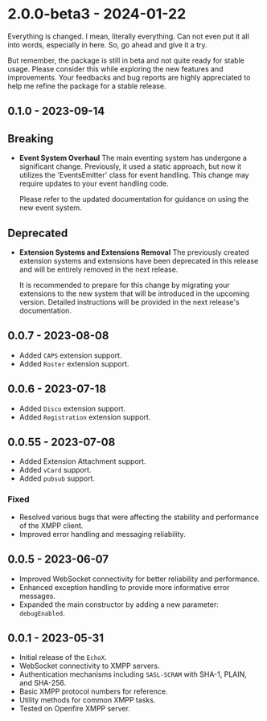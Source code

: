 # 2.0.0-beta3 - 2024-01-22

Everything is changed. I mean, literally everything. Can not even put it all into words, especially in here. So, go ahead and give it a try.

But remember, the package is still in beta and not quite ready for stable usage. Please consider this while exploring the new features and improvements. Your feedbacks and bug reports are highly appreciated to help me refine the package for a stable release.

## 0.1.0 - 2023-09-14

## Breaking

- **Event System Overhaul**
  The main eventing system has undergone a significant change. Previously, it used a static approach, but now it utilizes the 'EventsEmitter' class for event handling. This change may require updates to your event handling code.

  Please refer to the updated documentation for guidance on using the new event system.

## Deprecated

- **Extension Systems and Extensions Removal**
  The previously created extension systems and extensions have been deprecated in this release and will be entirely removed in the next release.

  It is recommended to prepare for this change by migrating your extensions to the new system that will be introduced in the upcoming version. Detailed instructions will be provided in the next release's documentation.

## 0.0.7 - 2023-08-08

- Added `CAPS` extension support.
- Added `Roster` extension support.

## 0.0.6 - 2023-07-18

- Added `Disco` extension support.
- Added `Registration` extension support.

## 0.0.55 - 2023-07-08

- Added Extension Attachment support.
- Added `vCard` support.
- Added `pubsub` support.

### Fixed

- Resolved various bugs that were affecting the stability and performance of the XMPP client.
- Improved error handling and messaging reliability.

## 0.0.5 - 2023-06-07

- Improved WebSocket connectivity for better reliability and performance.
- Enhanced exception handling to provide more informative error messages.
- Expanded the main constructor by adding a new parameter: `debugEnabled`.

## 0.0.1 - 2023-05-31

- Initial release of the `EchoX`.
- WebSocket connectivity to XMPP servers.
- Authentication mechanisms including `SASL-SCRAM` with SHA-1, PLAIN, and SHA-256.
- Basic XMPP protocol numbers for reference.
- Utility methods for common XMPP tasks.
- Tested on Openfire XMPP server.
